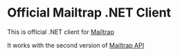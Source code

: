 # Official Mailtrap .NET Client

This is official .NET client for [Mailtrap](https://mailtrap.io/)

It works with the second version of [Mailtrap API](https://api-docs.mailtrap.io/docs/mailtrap-api-docs/5tjdeg9545058-mailtrap-api)
